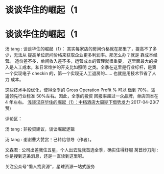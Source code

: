 # 谈谈华住的崛起（1

# 谈谈华住的崛起（1

汤 tang : 谈谈华住的崛起（1）： 其实每家店的房间价格就在那里了，提高不了多少，无法从 提高单位房间价格来获取企业更多利润率。那怎么办？就是 靠成本经营。 造价差不多，单间收入差不多，运营成本的管理就很重要， 这里面最大的投入是人工成本，和日常维护的开支比如照明 之类。全季在这里是行业标杆，是第一个实现电子 checkin 的，第一个实现无人工退房的...... 也就是用技术节省了人力 成本。

这些技术手段优化，使得全季的 Gross Operation Profit % 可以 做到 70%，遥遥领先行业标准 50%左右。因此，全季的投资 回报率超过一众品牌，单店回本在 4 年左右。 [浅谈汉庭华住的崛起（](https://frontend-broadcast.laohu8.com/v1/weixin/tweet/55364?invite=6KTYY&from=singlemessage&isappinstalled=1)[1](https://frontend-broadcast.laohu8.com/v1/weixin/tweet/55364?invite=6KTYY&from=singlemessage&isappinstalled=1)[）：中档酒店大周期下借势发力](https://frontend-broadcast.laohu8.com/v1/weixin/tweet/55364?invite=6KTYY&from=singlemessage&isappinstalled=1) 2017-04-23(7 赞)

评论区：

汤 tang : 非投资建议，谈谈崛起逻辑

汤 tang : 谢谢曹大赞赏！已转给领导（作者）。

文森君 : 公司出差我住五星，个人出去玩我首选全季，确实住得舒服 莴苣炒刀削 : 你是搜到这条消息，还是一直读到这里呀。

关注公众号"懒人找资源"，星球资源一站式服务